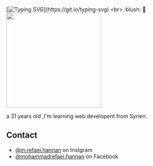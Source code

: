 [![Typing SVG](https://readme-typing-svg.demolab.com/?lines=Hi+there+I´m+Refaei+👋;let´s+learn+something+new!)](https://git.io/typing-svg) 
<br>
:blush: 👋
<br>
<img src="https://scontent-frt3-2.xx.fbcdn.net/v/t39.30808-6/310620429_1135906120635100_1077771577331988685_n.jpg?_nc_cat=108&ccb=1-7&_nc_sid=174925&_nc_eui2=AeHkp9rnxWo1t2ECBgMTCQVEJ8087MrY-mknzTzsytj6ae-eBleZSUxRev9N9Z42MgtUIc8UtYgdVf4g7qkLLWC8&_nc_ohc=tDbgPsO8bOwAX-GjCki&_nc_ht=scontent-frt3-2.xx&oh=00_AfAx4S8C-YRniNMbQtYi55Yiqa5QE-oo90IBhYXDTfaRRQ&oe=640B7C44" width="250" />

a 31 years old ,I'm learning web developent from Syrien.


## Contact
- [@m.refaei.hannan](https://www.instagram.com/m.refaei.hannan/) on Instgram
- [@mohammadrefaei.hannan](https://www.facebook.com/mohammadrefaei.hannan/) on Facebook

